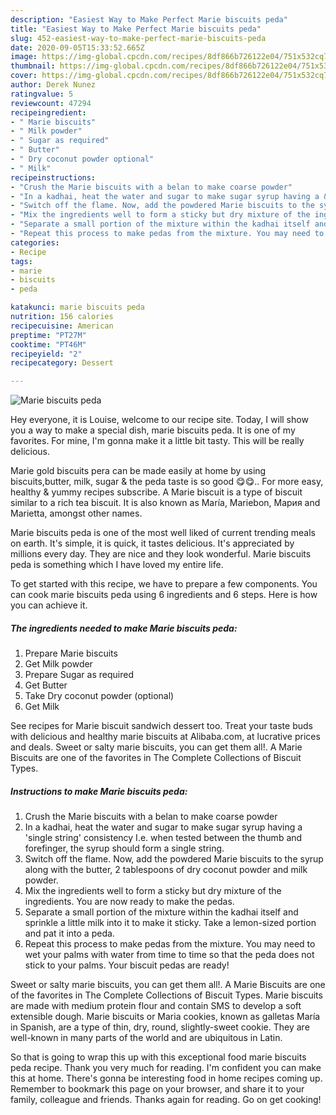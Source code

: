 ```yaml
---
description: "Easiest Way to Make Perfect Marie biscuits peda"
title: "Easiest Way to Make Perfect Marie biscuits peda"
slug: 452-easiest-way-to-make-perfect-marie-biscuits-peda
date: 2020-09-05T15:33:52.665Z
image: https://img-global.cpcdn.com/recipes/8df866b726122e04/751x532cq70/marie-biscuits-peda-recipe-main-photo.jpg
thumbnail: https://img-global.cpcdn.com/recipes/8df866b726122e04/751x532cq70/marie-biscuits-peda-recipe-main-photo.jpg
cover: https://img-global.cpcdn.com/recipes/8df866b726122e04/751x532cq70/marie-biscuits-peda-recipe-main-photo.jpg
author: Derek Nunez
ratingvalue: 5
reviewcount: 47294
recipeingredient:
- " Marie biscuits"
- " Milk powder"
- " Sugar as required"
- " Butter"
- " Dry coconut powder optional"
- " Milk"
recipeinstructions:
- "Crush the Marie biscuits with a belan to make coarse powder"
- "In a kadhai, heat the water and sugar to make sugar syrup having a &#39;single string&#39; consistency I.e. when tested between the thumb and forefinger, the syrup should form a single string."
- "Switch off the flame. Now, add the powdered Marie biscuits to the syrup along with the butter, 2 tablespoons of dry coconut powder and milk powder."
- "Mix the ingredients well to form a sticky but dry mixture of the ingredients. You are now ready to make the pedas."
- "Separate a small portion of the mixture within the kadhai itself and sprinkle a little milk into it to make it sticky. Take a lemon-sized portion and pat it into a peda."
- "Repeat this process to make pedas from the mixture. You may need to wet your palms with water from time to time so that the peda does not stick to your palms. Your biscuit pedas are ready!"
categories:
- Recipe
tags:
- marie
- biscuits
- peda

katakunci: marie biscuits peda 
nutrition: 156 calories
recipecuisine: American
preptime: "PT27M"
cooktime: "PT46M"
recipeyield: "2"
recipecategory: Dessert

---
```



![Marie biscuits peda](https://img-global.cpcdn.com/recipes/8df866b726122e04/751x532cq70/marie-biscuits-peda-recipe-main-photo.jpg)

Hey everyone, it is Louise, welcome to our recipe site. Today, I will show you a way to make a special dish, marie biscuits peda. It is one of my favorites. For mine, I'm gonna make it a little bit tasty. This will be really delicious.

Marie gold biscuits pera can be made easily at home by using biscuits,butter, milk, sugar &amp; the peda taste is so good 😋😋.. For more easy, healthy &amp; yummy recipes subscribe. A Marie biscuit is a type of biscuit similar to a rich tea biscuit. It is also known as María, Mariebon, Мария and Marietta, amongst other names.

Marie biscuits peda is one of the most well liked of current trending meals on earth. It's simple, it is quick, it tastes delicious. It's appreciated by millions every day. They are nice and they look wonderful. Marie biscuits peda is something which I have loved my entire life.


To get started with this recipe, we have to prepare a few components. You can cook marie biscuits peda using 6 ingredients and 6 steps. Here is how you can achieve it.

<!--inarticleads1-->

##### The ingredients needed to make Marie biscuits peda:

1. Prepare  Marie biscuits
1. Get  Milk powder
1. Prepare  Sugar as required
1. Get  Butter
1. Take  Dry coconut powder (optional)
1. Get  Milk


See recipes for Marie biscuit sandwich dessert too. Treat your taste buds with delicious and healthy marie biscuits at Alibaba.com, at lucrative prices and deals. Sweet or salty marie biscuits, you can get them all!. A Marie Biscuits are one of the favorites in The Complete Collections of Biscuit Types. 

<!--inarticleads2-->

##### Instructions to make Marie biscuits peda:

1. Crush the Marie biscuits with a belan to make coarse powder
1. In a kadhai, heat the water and sugar to make sugar syrup having a &#39;single string&#39; consistency I.e. when tested between the thumb and forefinger, the syrup should form a single string.
1. Switch off the flame. Now, add the powdered Marie biscuits to the syrup along with the butter, 2 tablespoons of dry coconut powder and milk powder.
1. Mix the ingredients well to form a sticky but dry mixture of the ingredients. You are now ready to make the pedas.
1. Separate a small portion of the mixture within the kadhai itself and sprinkle a little milk into it to make it sticky. Take a lemon-sized portion and pat it into a peda.
1. Repeat this process to make pedas from the mixture. You may need to wet your palms with water from time to time so that the peda does not stick to your palms. Your biscuit pedas are ready!


Sweet or salty marie biscuits, you can get them all!. A Marie Biscuits are one of the favorites in The Complete Collections of Biscuit Types. Marie biscuits are made with medium protein flour and contain SMS to develop a soft extensible dough. Marie biscuits or Maria cookies, known as galletas María in Spanish, are a type of thin, dry, round, slightly-sweet cookie. They are well-known in many parts of the world and are ubiquitous in Latin. 

So that is going to wrap this up with this exceptional food marie biscuits peda recipe. Thank you very much for reading. I'm confident you can make this at home. There's gonna be interesting food in home recipes coming up. Remember to bookmark this page on your browser, and share it to your family, colleague and friends. Thanks again for reading. Go on get cooking!
